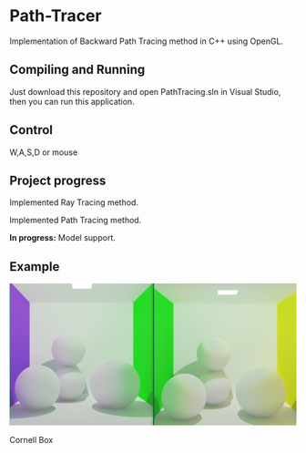 # Path-Tracer

Implementation of Backward Path Tracing method in C++ using OpenGL.

## Compiling and Running

Just download this repository and open PathTracing.sln in Visual Studio, then you can run this application.

## Control

W,A,S,D or mouse

## Project progress

Implemented Ray Tracing method.

Implemented Path Tracing method.

<b>In progress:</b> Model support.

## Example

![Cornell Box](example/pathtracing_vg_gy.png?raw=true "Cornell Box")

Cornell Box
